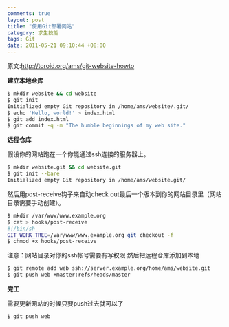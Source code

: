 ```yaml
--- 
comments: true
layout: post
title: "使用Git部署网站"
category: 求生技能
tags: Git
date: 2011-05-21 09:10:44 +08:00
---
```

原文:http://toroid.org/ams/git-website-howto

**建立本地仓库**

``` bash
$ mkdir website && cd website
$ git init
Initialized empty Git repository in /home/ams/website/.git/
$ echo 'Hello, world!' > index.html
$ git add index.html
$ git commit -q -m "The humble beginnings of my web site."
```

**远程仓库**

假设你的网站跑在一个你能通过ssh连接的服务器上。

``` bash
$ mkdir website.git && cd website.git
$ git init --bare
Initialized empty Git repository in /home/ams/website.git/
```

然后用post-receive钩子来自动check out最后一个版本到你的网站目录里（网站目录需要手动创建）。

``` bash
$ mkdir /var/www/www.example.org
$ cat > hooks/post-receive
#!/bin/sh
GIT_WORK_TREE=/var/www/www.example.org git checkout -f
$ chmod +x hooks/post-receive
```

注意：网站目录对你的ssh帐号需要有写权限
然后把远程仓库添加到本地

``` bash
$ git remote add web ssh://server.example.org/home/ams/website.git 
$ git push web +master:refs/heads/master
```

**完工**

需要更新网站的时候只要push过去就可以了

``` bash
$ git push web
```
